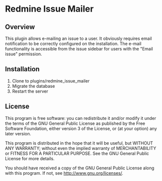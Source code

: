# Redmine Issue Mailer

## Overview

This plugin allows e-mailing an issue to a user.  It obviously requires email 
notification to be correctly configured on the installation.  The e-mail 
functionality is accessible from the issue sidebar for users with the "Email 
issue" permission.

## Installation

1.  Clone to plugins/redmine_issue_mailer
1.  Migrate the database
1.  Restart the server

## License

This program is free software: you can redistribute it and/or modify 
it under the terms of the GNU General Public License as published by
the Free Software Foundation, either version 3 of the License, or
(at your option) any later version.

This program is distributed in the hope that it will be useful,
but WITHOUT ANY WARRANTY; without even the implied warranty of
MERCHANTABILITY or FITNESS FOR A PARTICULAR PURPOSE.  See the
GNU General Public License for more details.

You should have received a copy of the GNU General Public License
along with this program.  If not, see <http://www.gnu.org/licenses/>.
